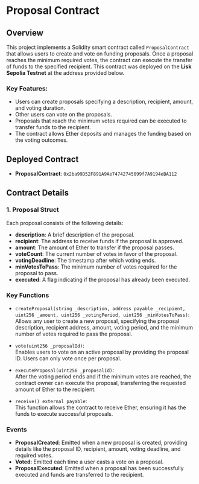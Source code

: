 # Proposal Contract

## Overview
This project implements a Solidity smart contract called `ProposalContract` that allows users to create and vote on funding proposals. Once a proposal reaches the minimum required votes, the contract can execute the transfer of funds to the specified recipient. This contract was deployed on the **Lisk Sepolia Testnet** at the address provided below.

### Key Features:
- Users can create proposals specifying a description, recipient, amount, and voting duration.
- Other users can vote on the proposals.
- Proposals that reach the minimum votes required can be executed to transfer funds to the recipient.
- The contract allows Ether deposits and manages the funding based on the voting outcomes.

## Deployed Contract

- **ProposalContract**: `0x2ba99D52F891A9Ae74742745099f7A9194eBA112`

## Contract Details

### 1. Proposal Struct
Each proposal consists of the following details:
- **description**: A brief description of the proposal.
- **recipient**: The address to receive funds if the proposal is approved.
- **amount**: The amount of Ether to transfer if the proposal passes.
- **voteCount**: The current number of votes in favor of the proposal.
- **votingDeadline**: The timestamp after which voting ends.
- **minVotesToPass**: The minimum number of votes required for the proposal to pass.
- **executed**: A flag indicating if the proposal has already been executed.

### Key Functions

- `createProposal(string _description, address payable _recipient, uint256 _amount, uint256 _votingPeriod, uint256 _minVotesToPass)`:  
  Allows any user to create a new proposal, specifying the proposal description, recipient address, amount, voting period, and the minimum number of votes required to pass the proposal.

- `vote(uint256 _proposalId)`:  
  Enables users to vote on an active proposal by providing the proposal ID. Users can only vote once per proposal.

- `executeProposal(uint256 _proposalId)`:  
  After the voting period ends and if the minimum votes are reached, the contract owner can execute the proposal, transferring the requested amount of Ether to the recipient.

- `receive() external payable`:  
  This function allows the contract to receive Ether, ensuring it has the funds to execute successful proposals.

### Events

- **ProposalCreated**: Emitted when a new proposal is created, providing details like the proposal ID, recipient, amount, voting deadline, and required votes.
- **Voted**: Emitted each time a user casts a vote on a proposal.
- **ProposalExecuted**: Emitted when a proposal has been successfully executed and funds are transferred to the recipient.
